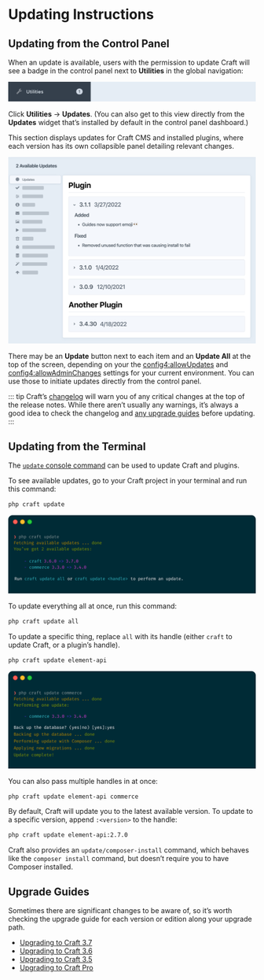 # Updating Instructions

## Updating from the Control Panel

When an update is available, users with the permission to update Craft will see a badge in the control panel next to **Utilities** in the global navigation:

![Screenshot of control panel cropped to “Utilities” global navigation item, which contains a circular badge with the number “1” in it](./images/update-badge.png)

Click **Utilities** → **Updates**. (You can also get to this view directly from the **Updates** widget that’s installed by default in the control panel dashboard.)

This section displays updates for Craft CMS and installed plugins, where each version has its own collapsible panel detailing relevant changes.

![Stylized screenshot of “Updates” page, which displays two plugins with newer versions with collapsible panes detailing their changes](./images/updates.png)

There may be an **Update** button next to each item and an **Update All** at the top of the screen, depending on your the <config4:allowUpdates> and <config4:allowAdminChanges> settings for your current environment. You can use those to initiate updates directly from the control panel.

::: tip
Craft’s [changelog](https://github.com/craftcms/cms/blob/main/CHANGELOG.md) will warn you of any critical changes at the top of the release notes. While there aren’t usually any warnings, it’s always a good idea to check the changelog and [any upgrade guides](#upgrade-guides) before updating.
:::

## Updating from the Terminal

The [`update` console command](console-commands.md#update) can be used to update Craft and plugins.

To see available updates, go to your Craft project in your terminal and run this command:

```bash
php craft update
```

![An example interaction with the `update` command.](./images/cli-update-info.png)

To update everything all at once, run this command:

```bash
php craft update all
```

To update a specific thing, replace `all` with its handle (either `craft` to update Craft, or a plugin’s handle).

```bash
php craft update element-api
```

![An example interaction with the `update <handle>` command.](./images/cli-update-plugin.png)

You can also pass multiple handles in at once:

```bash
php craft update element-api commerce
```

By default, Craft will update you to the latest available version. To update to a specific version, append `:<version>` to the handle:

```bash
php craft update element-api:2.7.0
```

Craft also provides an `update/composer-install` command, which behaves like the `composer install` command, but doesn’t require you to have Composer installed.

## Upgrade Guides

Sometimes there are significant changes to be aware of, so it’s worth checking the upgrade guide for each version or edition along your upgrade path.

- [Upgrading to Craft 3.7](https://craftcms.com/knowledge-base/upgrading-to-craft-3-7)
- [Upgrading to Craft 3.6](https://craftcms.com/knowledge-base/upgrading-to-craft-3-6)
- [Upgrading to Craft 3.5](https://craftcms.com/knowledge-base/upgrading-to-craft-3-5)
- [Upgrading to Craft Pro](https://craftcms.com/knowledge-base/upgrading-to-craft-pro)
